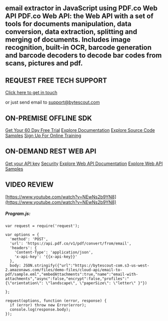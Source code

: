 ## email extractor in JavaScript using PDF.co Web API PDF.co Web API: the Web API with a set of tools for documents manipulation, data conversion, data extraction, splitting and merging of documents. Includes image recognition, built-in OCR, barcode generation and barcode decoders to decode bar codes from scans, pictures and pdf.

## REQUEST FREE TECH SUPPORT

[Click here to get in touch](https://bytescout.zendesk.com/hc/en-us/requests/new?subject=PDF.co%20Web%20API%20Question)

or just send email to [support@bytescout.com](mailto:support@bytescout.com?subject=PDF.co%20Web%20API%20Question) 

## ON-PREMISE OFFLINE SDK 

[Get Your 60 Day Free Trial](https://bytescout.com/download/web-installer?utm_source=github-readme)
[Explore Documentation](https://bytescout.com/documentation/index.html?utm_source=github-readme)
[Explore Source Code Samples](https://github.com/bytescout/ByteScout-SDK-SourceCode/)
[Sign Up For Online Training](https://academy.bytescout.com/)


## ON-DEMAND REST WEB API

[Get your API key](https://app.pdf.co/signup?utm_source=github-readme)
[Security](https://pdf.co/security)
[Explore Web API Documentation](https://apidocs.pdf.co?utm_source=github-readme)
[Explore Web API Samples](https://github.com/bytescout/ByteScout-SDK-SourceCode/tree/master/PDF.co%20Web%20API)

## VIDEO REVIEW

[https://www.youtube.com/watch?v=NEwNs2b9YN8](https://www.youtube.com/watch?v=NEwNs2b9YN8)




<!-- code block begin -->

##### **Program.js:**
    
```
var request = require('request');

var options = {
  'method': 'POST',
  'url': 'https://api.pdf.co/v1/pdf/convert/from/email',
  'headers': {
    'Content-Type': 'application/json',
    'x-api-key': '{{x-api-key}}'
  },
  body: JSON.stringify({"url":"https://bytescout-com.s3-us-west-2.amazonaws.com/files/demo-files/cloud-api/email-to-pdf/sample.eml","embedAttachments":true,"name":"email-with-attachments","async":false,"encrypt":false,"profiles":"{\"orientation\": \"landscape\", \"paperSize\": \"letter\" }"})

};

request(options, function (error, response) {
  if (error) throw new Error(error);
  console.log(response.body);
});

```

<!-- code block end -->